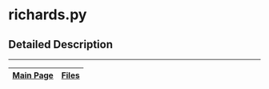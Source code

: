 # richards.py #



## Detailed Description ##




---
| [Main Page](ambhas.md) | [Files](ambhas_files.md) |
|:-----------------------|:-------------------------|